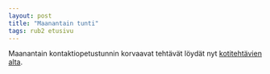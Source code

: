```yaml
---
layout: post
title: "Maanantain tunti"
tags: rub2 etusivu
---
```


Maanantain kontaktiopetustunnin korvaavat tehtävät löydät nyt [kotitehtävien alta](riikka.koskenranta.fi/kurssit/rub2/kotitehtavat/itsenainen-tyo/).